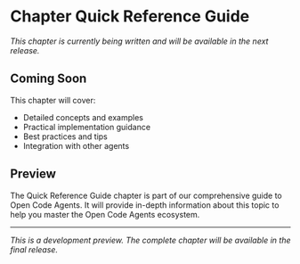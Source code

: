 # Chapter Quick Reference Guide

*This chapter is currently being written and will be available in the next release.*

## Coming Soon

This chapter will cover:

- Detailed concepts and examples
- Practical implementation guidance
- Best practices and tips
- Integration with other agents

## Preview

The Quick Reference Guide chapter is part of our comprehensive guide to Open Code Agents. It will provide in-depth information about this topic to help you master the Open Code Agents ecosystem.

---

*This is a development preview. The complete chapter will be available in the final release.*
